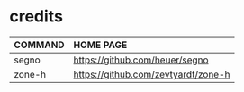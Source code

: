 # credits

| COMMAND   | HOME PAGE                           |
|:----------|:------------------------------------|
| segno     | https://github.com/heuer/segno      |
| zone-h    | https://github.com/zevtyardt/zone-h |
